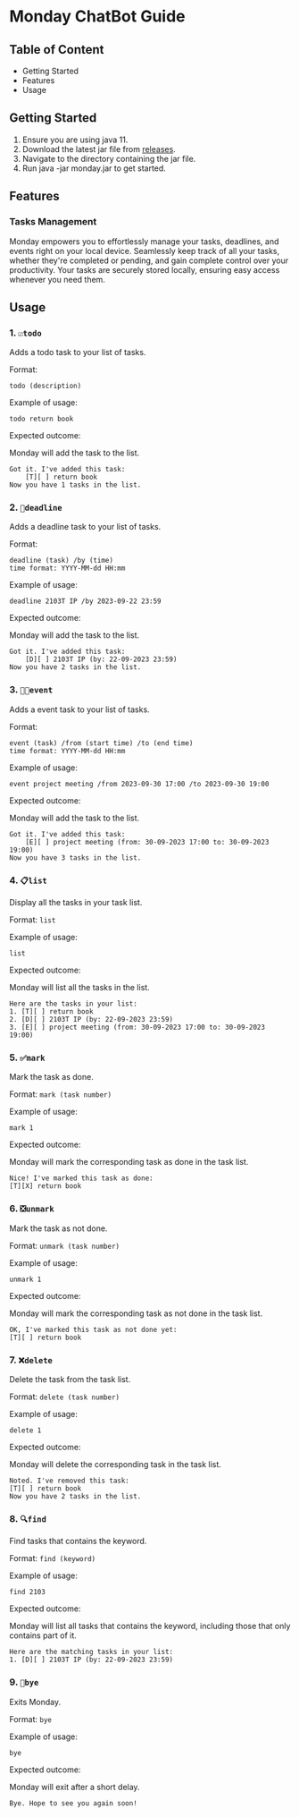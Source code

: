 # Monday ChatBot Guide

## Table of Content

- Getting Started
- Features
- Usage

## Getting Started

1. Ensure you are using java 11.
2. Download the latest jar file from [releases](https://github.com/nubnubyas/ip/releases/tag/A-Release).
3. Navigate to the directory containing the jar file.
4. Run java -jar monday.jar to get started.

## Features

### Tasks Management

Monday empowers you to effortlessly manage your tasks, 
deadlines, and events right on your local device. 
Seamlessly keep track of all your tasks, whether 
they're completed or pending, and gain complete 
control over your productivity. Your tasks are 
securely stored locally, ensuring easy access whenever 
you need them.


## Usage
### 1. `☑️todo `

Adds a todo task to your list of tasks.

Format:

`todo (description)`

Example of usage: 

`todo return book`

Expected outcome:

Monday will add the task to the list.

```
Got it. I've added this task:
    [T][ ] return book
Now you have 1 tasks in the list.
```

### 2. `📅deadline `

Adds a deadline task to your list of tasks.

Format:

```
deadline (task) /by (time)
time format: YYYY-MM-dd HH:mm
```

Example of usage:

`deadline 2103T IP /by 2023-09-22 23:59`

Expected outcome:

Monday will add the task to the list.

```
Got it. I've added this task:
    [D][ ] 2103T IP (by: 22-09-2023 23:59)
Now you have 2 tasks in the list.
```
### 3. `📅⏰event`

Adds a event task to your list of tasks.

Format:

```
event (task) /from (start time) /to (end time)
time format: YYYY-MM-dd HH:mm
```

Example of usage:

`event project meeting /from 2023-09-30 17:00 /to 2023-09-30 19:00`

Expected outcome:

Monday will add the task to the list.

```
Got it. I've added this task:
    [E][ ] project meeting (from: 30-09-2023 17:00 to: 30-09-2023 19:00)
Now you have 3 tasks in the list.
```
### 4. `📋list`

Display all the tasks in your task list.

Format:
`list`

Example of usage:

`list`

Expected outcome:

Monday will list all the tasks in the list.

```
Here are the tasks in your list:
1. [T][ ] return book
2. [D][ ] 2103T IP (by: 22-09-2023 23:59)
3. [E][ ] project meeting (from: 30-09-2023 17:00 to: 30-09-2023 19:00)
```
### 5. `✅mark`

Mark the task as done.

Format:
`mark (task number)`

Example of usage:

`mark 1`

Expected outcome:

Monday will mark the corresponding task as done in the task list.

```
Nice! I've marked this task as done:
[T][X] return book
```
### 6. `❎unmark`

Mark the task as not done.

Format:
`unmark (task number)`

Example of usage:

`unmark 1`

Expected outcome:

Monday will mark the corresponding task as not done in the task list.

```
OK, I've marked this task as not done yet:
[T][ ] return book
```
### 7. `❌delete`

Delete the task from the task list.

Format:
`delete (task number)`

Example of usage:

`delete 1`

Expected outcome:

Monday will delete the corresponding task in the task list.

```
Noted. I've removed this task:
[T][ ] return book
Now you have 2 tasks in the list.
```
### 8. `🔍find`

Find tasks that contains the keyword.

Format:
`find (keyword)`

Example of usage:

`find 2103`

Expected outcome:

Monday will list all tasks that contains the keyword, 
including those that only contains part of it.

```
Here are the matching tasks in your list:
1. [D][ ] 2103T IP (by: 22-09-2023 23:59)
```
### 9. `👋bye`

Exits Monday.

Format:
`bye`

Example of usage:

`bye`

Expected outcome:

Monday will exit after a short delay.
```
Bye. Hope to see you again soon!
```
